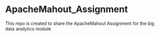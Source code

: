 # ApacheMahout_Assignment
This repo is created to share the ApacheMahout Assignment for the big data analytics module
